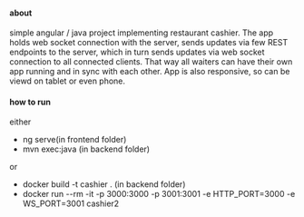 #### about

simple angular / java project implementing restaurant cashier. The app holds web socket connection with the server, sends updates via few REST endpoints to the server, which in turn sends updates via web socket connection to all connected clients. That way all waiters can have their own app running and in sync with each other. App is also responsive, so can be viewd on tablet or even phone.

#### how to run

either
- ng serve(in frontend folder)
- mvn exec:java (in backend folder)

or
- docker build -t cashier . (in backend folder)
- docker run --rm -it -p 3000:3000 -p 3001:3001 -e HTTP_PORT=3000 -e WS_PORT=3001 cashier2
